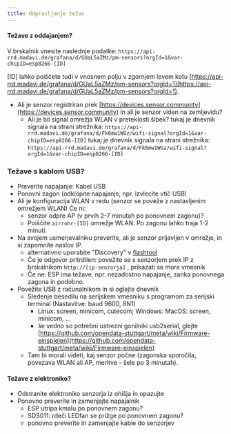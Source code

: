 ```yaml
---
title: Odpravljanje težav
---
```


#### Težave z oddajanjem?
V brskalnik vnesite naslednje podatke:
`https://api-rrd.madavi.de/grafana/d/GUaL5aZMz/pm-sensors?orgId=1&var-chipID=esp8266-[ID]`

[ID] lahko poiščete tudi v vnosnem polju v zgornjem levem kotu [https://api-rrd.madavi.de/grafana/d/GUaL5aZMz/pm-sensors?orgId=1](https://api-rrd.madavi.de/grafana/d/GUaL5aZMz/pm-sensors?orgId=1).

* Ali je senzor registriran prek [https://devices.sensor.community](https://devices.sensor.community) in ali je senzor viden na zemljevidu?
    * Ali je bil signal omrežja WLAN v preteklosti šibek?
        tukaj je dnevnik signala na strani strežnika: `https://api-rrd.madavi.de/grafana/d/Fk6mw1WGz/wifi-signal?orgId=1&var-chipID=esp8266-[ID]`
        tukaj je dnevnik signala na strani strežnika: `https://api-rrd.madavi.de/grafana/d/Fk6mw1WGz/wifi-signal?orgId=1&var-chipID=esp8266-[ID]`

### Težave s kablom USB?
* Preverite napajanje: Kabel USB
* Ponovni zagon (odklopite napajanje, npr. izvlecite vtič USB)
* Ali je konfiguracija WLAN v redu (senzor se poveže z nastavljenim omrežjem WLAN) Če ni:
    * senzor odpre AP (v prvih 2-7 minutah po ponovnem zagonu)?
    * Poiščite `airrohr-[ID]` omrežje WLAN. Po zagonu lahko traja 1-2 minuti.
* Na svojem usmerjevalniku preverite, ali je senzor prijavljen v omrežje, in si zapomnite naslov IP.
    * alternativno uporabite "Discovery" v [flashtool](https://github.com/opendata-stuttgart/airrohr-firmware-flasher)
    * Če je odgovor pritrdilen: povežite se s senzorjem prek IP z brskalnikom `http://[ip-senzorja]` , prikazati se mora vmesnik
    * Če ne: ESP ima težave, npr. nezadostno napajanje, zanka ponovnega zagona in podobno.
* Povežite USB z računalnikom in si oglejte dnevnik
    * Sledenje besedilu na serijskem vmesniku s programom za serijski terminal (Nastavitve: baud 9600, 8N1)
        * Linux: screen, minicom, cutecom; Windows: MacOS: screen, minicom, ...
        * še vedno so potrebni ustrezni gonilniki usb2serial, glejte [https://github.com/opendata-stuttgart/meta/wiki/Firmware-einspielen](https://github.com/opendata-stuttgart/meta/wiki/Firmware-einspielen)
    * Tam bi morali videti, kaj senzor počne (zagonska sporočila, povezava WLAN ali AP, meritve - šele po 3 minutah).

#### Težave z elektroniko?
* Odstranite elektroniko senzorja iz ohišja in opazujte
* Ponovno preverite in zamenjajte napajalnik
    * ESP utripa kmalu po ponovnem zagonu?
    * SDS011: rdeči LEDfan se prižge po ponovnem zagonu?
    * ponovno preverite in zamenjajte kable do senzorjev

